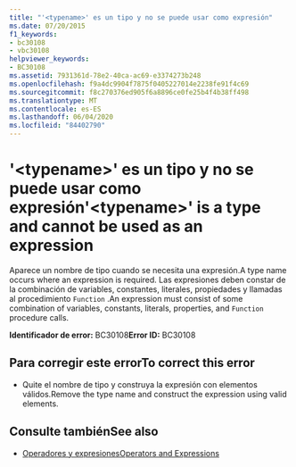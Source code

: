 ```yaml
---
title: "'<typename>' es un tipo y no se puede usar como expresión"
ms.date: 07/20/2015
f1_keywords:
- bc30108
- vbc30108
helpviewer_keywords:
- BC30108
ms.assetid: 7931361d-78e2-40ca-ac69-e3374273b248
ms.openlocfilehash: f9a4dc9904f7875f0405227014e2238fe91f4c69
ms.sourcegitcommit: f8c270376ed905f6a8896ce0fe25b4f4b38ff498
ms.translationtype: MT
ms.contentlocale: es-ES
ms.lasthandoff: 06/04/2020
ms.locfileid: "84402790"
---
```

# <a name="typename-is-a-type-and-cannot-be-used-as-an-expression"></a><span data-ttu-id="20438-102">'\<typename>' es un tipo y no se puede usar como expresión</span><span class="sxs-lookup"><span data-stu-id="20438-102">'\<typename>' is a type and cannot be used as an expression</span></span>
<span data-ttu-id="20438-103">Aparece un nombre de tipo cuando se necesita una expresión.</span><span class="sxs-lookup"><span data-stu-id="20438-103">A type name occurs where an expression is required.</span></span> <span data-ttu-id="20438-104">Las expresiones deben constar de la combinación de variables, constantes, literales, propiedades y llamadas al procedimiento `Function` .</span><span class="sxs-lookup"><span data-stu-id="20438-104">An expression must consist of some combination of variables, constants, literals, properties, and `Function` procedure calls.</span></span>  
  
 <span data-ttu-id="20438-105">**Identificador de error:** BC30108</span><span class="sxs-lookup"><span data-stu-id="20438-105">**Error ID:** BC30108</span></span>  
  
## <a name="to-correct-this-error"></a><span data-ttu-id="20438-106">Para corregir este error</span><span class="sxs-lookup"><span data-stu-id="20438-106">To correct this error</span></span>  
  
- <span data-ttu-id="20438-107">Quite el nombre de tipo y construya la expresión con elementos válidos.</span><span class="sxs-lookup"><span data-stu-id="20438-107">Remove the type name and construct the expression using valid elements.</span></span>  
  
## <a name="see-also"></a><span data-ttu-id="20438-108">Consulte también</span><span class="sxs-lookup"><span data-stu-id="20438-108">See also</span></span>

- [<span data-ttu-id="20438-109">Operadores y expresiones</span><span class="sxs-lookup"><span data-stu-id="20438-109">Operators and Expressions</span></span>](../../programming-guide/language-features/operators-and-expressions/index.md)
